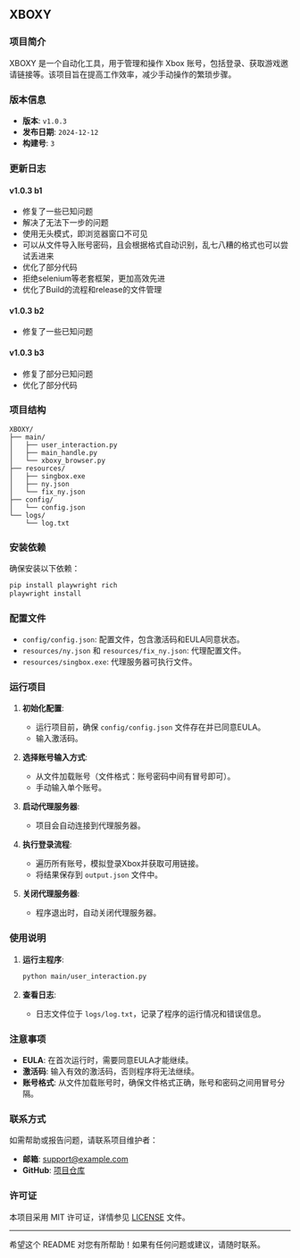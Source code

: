 ## XBOXY

### 项目简介

XBOXY 是一个自动化工具，用于管理和操作 Xbox 账号，包括登录、获取游戏邀请链接等。该项目旨在提高工作效率，减少手动操作的繁琐步骤。

### 版本信息

- **版本**: `v1.0.3`
- **发布日期**: `2024-12-12`
- **构建号**: `3`

### 更新日志

#### v1.0.3 b1
- 修复了一些已知问题
- 解决了无法下一步的问题
- 使用无头模式，即浏览器窗口不可见
- 可以从文件导入账号密码，且会根据格式自动识别，乱七八糟的格式也可以尝试丢进来
- 优化了部分代码
- 拒绝selenium等老套框架，更加高效先进
- 优化了Build的流程和release的文件管理

#### v1.0.3 b2
- 修复了一些已知问题

#### v1.0.3 b3
- 修复了部分已知问题
- 优化了部分代码

### 项目结构

```
XBOXY/
├── main/
│   ├── user_interaction.py
│   ├── main_handle.py
│   └── xboxy_browser.py
├── resources/
│   ├── singbox.exe
│   ├── ny.json
│   └── fix_ny.json
├── config/
│   └── config.json
└── logs/
    └── log.txt
```

### 安装依赖

确保安装以下依赖：

```bash
pip install playwright rich
playwright install
```

### 配置文件

- `config/config.json`: 配置文件，包含激活码和EULA同意状态。
- `resources/ny.json` 和 `resources/fix_ny.json`: 代理配置文件。
- `resources/singbox.exe`: 代理服务器可执行文件。

### 运行项目

1. **初始化配置**:
   - 运行项目前，确保 `config/config.json` 文件存在并已同意EULA。
   - 输入激活码。

2. **选择账号输入方式**:
   - 从文件加载账号（文件格式：账号密码中间有冒号即可）。
   - 手动输入单个账号。

3. **启动代理服务器**:
   - 项目会自动连接到代理服务器。

4. **执行登录流程**:
   - 遍历所有账号，模拟登录Xbox并获取可用链接。
   - 将结果保存到 `output.json` 文件中。

5. **关闭代理服务器**:
   - 程序退出时，自动关闭代理服务器。

### 使用说明

1. **运行主程序**:

   ```bash
   python main/user_interaction.py
   ```

2. **查看日志**:
   - 日志文件位于 `logs/log.txt`，记录了程序的运行情况和错误信息。

### 注意事项

- **EULA**: 在首次运行时，需要同意EULA才能继续。
- **激活码**: 输入有效的激活码，否则程序将无法继续。
- **账号格式**: 从文件加载账号时，确保文件格式正确，账号和密码之间用冒号分隔。

### 联系方式

如需帮助或报告问题，请联系项目维护者：

- **邮箱**: support@example.com
- **GitHub**: [项目仓库](https://github.com/yourusername/XBOXY)

### 许可证

本项目采用 MIT 许可证，详情参见 [LICENSE](LICENSE) 文件。

---

希望这个 README 对您有所帮助！如果有任何问题或建议，请随时联系。